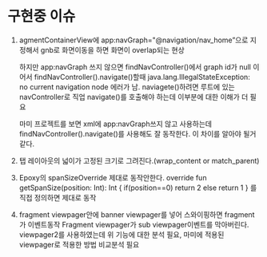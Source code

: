 #   구현중 이슈

1.  agmentContainerView에 app:navGraph="@navigation/nav_home”으로 지정해서
    gnb로 화면이동을 하면 화면이 overlap되는 현상

    하지만 app:navGraph 쓰지 않으면 findNavController()에서 graph id가 null 이어서 
    findNavController().navigate()할때 java.lang.IllegalStateException: no current navigation node
    에러가 남. naviagete()하려면 루트에 있는 navController로 직업 navigate()를 호출해야 하는데
    이부분에 대한 이해가 더 필요

    마미 프로젝트를 보면 xml에 app:navGraph쓰지 않고 사용하는데 findNavController().navigate()를
    사용해도 잘 동작한다. 이 차이를 알아야 될거같다.

2. 탭 레이아웃의 넓이가 고정된 크기로 그려진다.(wrap_content or match_parent)

3. Epoxy의 spanSizeOverride 제대로 동작안한다.
    override fun getSpanSize(position: Int): Int {
        if(position==0) return 2
        else return 1
    }
   를 직접 정의하면 제대로 동작

4. fragment viewpager안에 banner viewpager를 넣어 스와이핑하면 fragment가 이벤트동작
Fragment viewpager가 sub viewpager이벤트를 막아버린다. 
viewpager2를 사용하였는데 위 기능에 대한 분석 필요, 마미에 적용된 viewpager로 적용한 방법 비교분석 필요 
